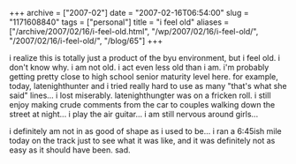 +++
archive = ["2007-02"]
date = "2007-02-16T06:54:00"
slug = "1171608840"
tags = ["personal"]
title = "i feel old"
aliases = ["/archive/2007/02/16/i-feel-old.html", "/wp/2007/02/16/i-feel-old/", "/2007/02/16/i-feel-old/", "/blog/65"]
+++

i realize this is totally just a product of the byu environment, but
i feel old. i don't know why. i am not old. i act even less old than i am.
i'm probably getting pretty close to high school senior maturity level
here. for example, today, latenighthunter and i tried really hard to use
as many "that's what she said" lines... i lost miserably. latenighthungter
was on a fricken roll. i still enjoy making crude comments from the car to
couples walking down the street at night... i play the air guitar... i am
still nervous around girls...

i definitely am not in as good of shape as i used to be... i ran a 6:45ish
mile today on the track just to see what it was like, and it was
definitely not as easy as it should have been. sad.

